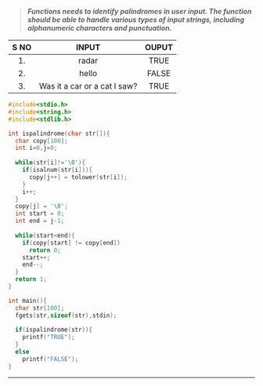 >***Functions needs to identify palindromes in user input. The function should be able to handle various types of input strings, including alphanumeric characters and punctuation.***


| S NO |            INPUT             | OUPUT |
| :--: | :--------------------------: | :---: |
|  1.  |            radar             | TRUE  |
|  2.  |            hello             | FALSE |
|  3.  | Was it a car or a cat I saw? | TRUE  |

```c
#include<stdio.h>
#include<string.h>
#include<stdlib.h>

int ispalindrome(char str[]){
  char copy[100];
  int i=0,j=0;
  
  while(str[i]!='\0'){
    if(isalnum(str[i])){
      copy[j++] = tolower(str[i]);
    }
    i++;
  }
  copy[j] = '\0';
  int start = 0;
  int end = j-1;
  
  while(start<end){
    if(copy[start] != copy[end])
      return 0;
    start++;
    end--;
  }
  return 1;
}

int main(){
  char str[100];
  fgets(str,sizeof(str),stdin);
  
  if(ispalindrome(str)){
    printf("TRUE");
  }
  else
    printf("FALSE");
}
```
---
